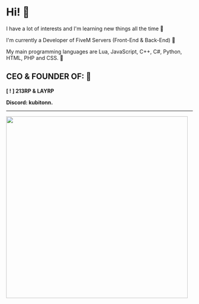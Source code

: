 # Hi! 👋

I have a lot of interests and I'm learning new things all the time 📘

I'm currently a Developer of FiveM Servers (Front-End & Back-End) 🔩

My main programming languages ​​are Lua, JavaScript, C++, C#, Python, HTML, PHP and CSS. 🌱

## **CEO & FOUNDER OF:** 👑

**[ ! ] 213RP & LAYRP**


**Discord: kubitonn.**
 
<hr>

<!--![kubitonn's GitHub stats](https://github-readme-stats.vercel.app/api?username=kubitonn&count_private=true&show_icons=true&theme=midnight-purple&)-->
<p align="left">
  <img src="https://github-readme-stats.vercel.app/api?username=kubitonn&count_private=true&show_icons=true&theme=midnight-purple&" width=490 />
</p>


